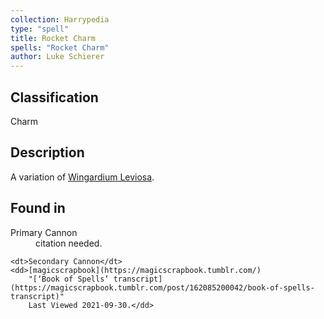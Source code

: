 ```yaml
---
collection: Harrypedia
type: "spell"
title: Rocket Charm
spells: "Rocket Charm"
author: Luke Schierer
---
```


## Classification

Charm

## Description

A variation of [Wingardium Leviosa][].

[Wingardium Leviosa]: ../wingardium_leviosa

## Found in

<dl>
    <dt>Primary Cannon</dt>
    <dd>citation needed.</dd>

    <dt>Secondary Cannon</dt>
    <dd>[magicscrapbook](https://magicscrapbook.tumblr.com/)
        "[‘Book of Spells’ transcript](https://magicscrapbook.tumblr.com/post/162085200042/book-of-spells-transcript)"
        Last Viewed 2021-09-30.</dd>

</dl>

